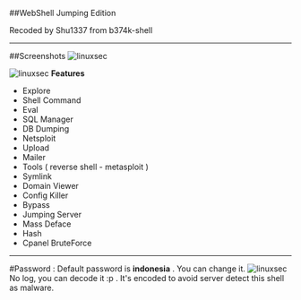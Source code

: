 ##WebShell Jumping Edition

Recoded by Shu1337 from b374k-shell

----------
##Screenshots
![linuxsec](https://raw.githubusercontent.com/linuxsec/webshell/master/screenshot/shell.png "Private Shell")

![linuxsec](https://raw.githubusercontent.com/linuxsec/webshell/master/screenshot/netsploit.png "Netsploit")
**Features**

 - Explore
 - Shell Command
 - Eval
 - SQL Manager
 - DB Dumping
 - Netsploit
 - Upload
 - Mailer
 - Tools ( reverse shell - metasploit )
 - Symlink
 - Domain Viewer
 - Config Killer
 - Bypass
 - Jumping Server
 - Mass Deface
 - Hash
 - Cpanel BruteForce


----------

#Password :
Default password is **indonesia** . You can change it.
![linuxsec](https://raw.githubusercontent.com/linuxsec/webshell/master/screenshot/notfound%20shell.png "Private Shell")
No log, you can decode it :p . It's encoded to avoid server detect this shell as malware.
